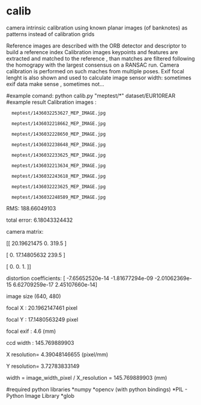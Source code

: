 # calib
camera intrinsic calibration using known planar images (of banknotes) as patterns instead of calibration grids

Reference images are described with the ORB detector and descriptor to build a reference index
Calibration images keypoints and features are extracted and matched to the reference , than matches are filtered following the homograpy with the largest consensus on a RANSAC run.
Camera calibration is performed on such maches from multiple poses.
Exif focal lenght is also shown and used to calculate image sensor width: sometimes exif data make sense , sometimes not...

#example comand:
python calib.py "meptest/*" dataset/EUR10REAR
#example result
Calibration images : 

	  meptest/1436032253627_MEP_IMAGE.jpg

	  meptest/1436032218662_MEP_IMAGE.jpg

	  meptest/1436032228650_MEP_IMAGE.jpg

	  meptest/1436032238648_MEP_IMAGE.jpg

	  meptest/1436032233625_MEP_IMAGE.jpg

	  meptest/1436032213634_MEP_IMAGE.jpg

	  meptest/1436032243618_MEP_IMAGE.jpg

	  meptest/1436032223625_MEP_IMAGE.jpg

	  meptest/1436032248589_MEP_IMAGE.jpg

RMS: 188.66049103

total error:  6.18043324432

camera matrix:

[[  20.19621475    0.          319.5       ]

 [   0.           17.14805632  239.5       ]

 [   0.            0.            1.        ]]

distortion coefficients:  [ -7.65652520e-14  -1.81677294e-09  -2.01062369e-15   6.62709259e-17  2.45107660e-14]

image size  (640, 480)

 focal X :  20.1962147461 pixel 

 focal Y :  17.1480563249 pixel 

 focal exif :  4.6  (mm)

 ccd width :  145.769889903

 X resolution= 4.39048146655 (pixel/mm)

 Y resolution= 3.72783833149

 width = image_width_pixel / X_resolution = 145.769889903  (mm)


#required python libraries
*numpy 
*opencv (with python bindings)
*PIL - Python Image Library
*glob

